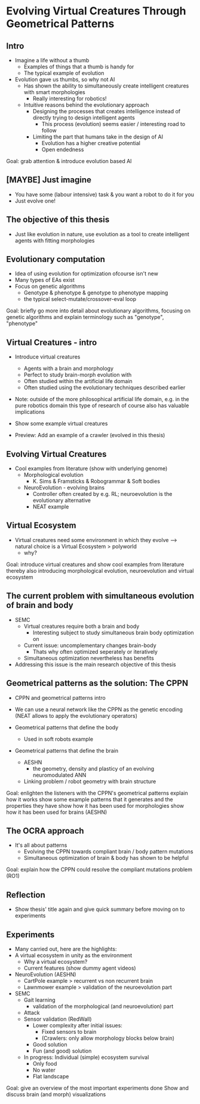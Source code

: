 # Evolving Virtual Creatures Through Geometrical Patterns

## Intro

* Imagine a life without a thumb
  * Examples of things that a thumb is handy for
  * The typical example of evolution
* Evolution gave us thumbs, so why not AI
  * Has shown the ability to simultaneously create intelligent creatures with smart morphologies
    * Really interesting for robotics!
  * Intuitive reasons behind the evolutionary approach
    * Designing the processes that creates intelligence instead of directly trying to design intelligent agents
      * This process (evolution) seems easier / interesting road to follow
    * Limiting the part that humans take in the design of AI
      * Evolution has a higher creative potential
      * Open endedness

Goal: grab attention & introduce evolution based AI

## [MAYBE] Just imagine
* You have some (labour intensive) task & you want a robot to do it for you
* Just evolve one!

## The objective of this thesis
* Just like evolution in nature, use evolution as a tool to create intelligent agents with fitting morphologies


## Evolutionary computation

* Idea of using evolution for optimization ofcourse isn't new
* Many types of EAs exist
* Focus on genetic algorithms
  * Genotype & phenotype & genotype to phenotype mapping
  * the typical select-mutate/crossover-eval loop

Goal: briefly go more into detail about evolutionary algorithms, focusing on genetic algorithms
  and explain terminology such as "genotype", "phenotype"

## Virtual Creatures - intro 
* Introduce virtual creatures
  * Agents with a brain and morphology
  * Perfect to study brain-morph evolution with
  * Often studied within the artificial life domain 
  * Often studied using the evolutionary techniques described earlier
* Note: outside of the more philosophical artificial life domain, e.g. in the pure robotics domain this type of research of course also has valuable implications

* Show some example virtual creatures
* Preview: Add an example of a crawler (evolved in this thesis)

## Evolving Virtual Creatures
* Cool examples from literature (show with underlying genome)
  * Morphological evolution
    * K. Sims & Framsticks & Robogrammar & Soft bodies
  * NeuroEvolution - evolving brains
    * Controller often created by e.g. RL; neuroevolution is the evolutionary alternative
    * NEAT example

## Virtual Ecosystem
* Virtual creatures need some environment in which they evolve --> natural choice is a Virtual Ecosystem > polyworld
  * why?

Goal: introduce virtual creatures and show cool examples from literature
  thereby also introducing morphological evolution, neuroevolution and virtual ecosystem

## The current problem with simultaneous evolution of brain and body
* SEMC
  * Virtual creatures require both a brain and body
    * Interesting subject to study simultaneous brain body optimization on
  * Current issue: uncomplementary changes brain-body
    * Thats why often optimized seperately or iteratively
  * Simultaneous optimization nevertheless has benefits
* Addressing this issue is the main research objective of this thesis

## Geometrical patterns as the solution: The CPPN

* CPPN and geometrical patterns intro

* We can use a neural network like the CPPN as the genetic encoding (NEAT allows to apply the evolutionary operators)
* Geometrical patterns that define the body
  * Used in soft robots example
* Geometrical patterns that define the brain
  * AESHN 
    * the geometry, density and plasticy of an evolving neuromodulated ANN 
  * Linking problem / robot geometry with brain structure

Goal: enlighten the listeners with the CPPN's geometrical patterns
  explain how it works
  show some example patterns that it generates and the properties they have
  show how it has been used for morphologies
  show how it has been used for brains (AESHN)

## The OCRA approach

* It's all about patterns
  * Evolving the CPPN towards compliant brain / body pattern mutations
  * Simultaneous optimization of brain & body has shown to be helpful

Goal: explain how the CPPN could resolve the compliant mutations problem (RO1)

## Reflection
* Show thesis' title again and give quick summary before moving on to experiments

## Experiments

* Many carried out, here are the highlights:
* A virtual ecosystem in unity as the environment
  * Why a virtual ecosystem?
  * Current features (show dummy agent videos)
* NeuroEvolution (AESHN)
  * CartPole example > recurrent vs non recurrent brain
  * Lawnmower example > validation of the neuroevolution part
* SEMC
  * Gait learning
    * validation of the morphological (and neuroevolution) part
  * Attack
  * Sensor validation (RedWall)
    * Lower complexity after initial issues:
      * Fixed sensors to brain
      * (Crawlers: only allow morphology blocks below brain)
    * Good solution
    * Fun (and good) solution
  * In progress: Individual (simple) ecosystem survival
    * Only food
    * No water
    * Flat landscape

Goal: give an overview of the most important experiments done
  Show and discuss brain (and morph) visualizations



